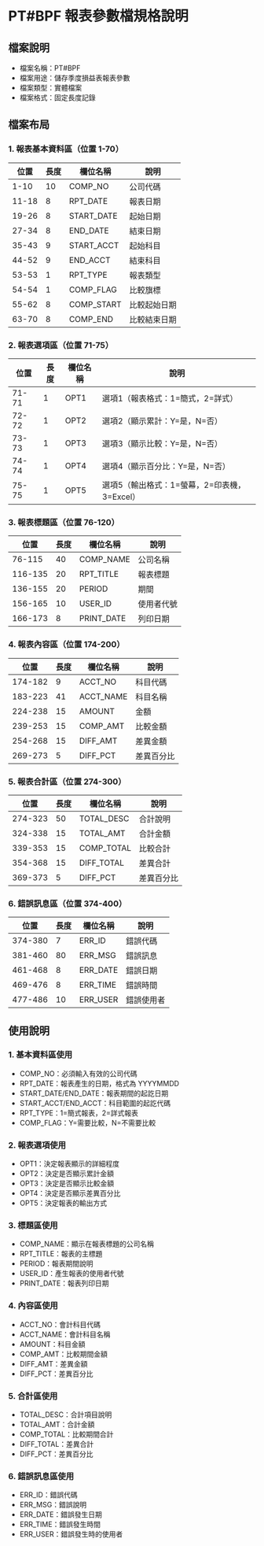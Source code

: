 # PT#BPF 報表參數檔規格說明

## 檔案說明
- 檔案名稱：PT#BPF
- 檔案用途：儲存季度損益表報表參數
- 檔案類型：實體檔案
- 檔案格式：固定長度記錄

## 檔案布局

### 1. 報表基本資料區（位置 1-70）
| 位置 | 長度 | 欄位名稱 | 說明 |
|------|------|----------|------|
| 1-10 | 10 | COMP_NO | 公司代碼 |
| 11-18 | 8 | RPT_DATE | 報表日期 |
| 19-26 | 8 | START_DATE | 起始日期 |
| 27-34 | 8 | END_DATE | 結束日期 |
| 35-43 | 9 | START_ACCT | 起始科目 |
| 44-52 | 9 | END_ACCT | 結束科目 |
| 53-53 | 1 | RPT_TYPE | 報表類型 |
| 54-54 | 1 | COMP_FLAG | 比較旗標 |
| 55-62 | 8 | COMP_START | 比較起始日期 |
| 63-70 | 8 | COMP_END | 比較結束日期 |

### 2. 報表選項區（位置 71-75）
| 位置 | 長度 | 欄位名稱 | 說明 |
|------|------|----------|------|
| 71-71 | 1 | OPT1 | 選項1（報表格式：1=簡式，2=詳式） |
| 72-72 | 1 | OPT2 | 選項2（顯示累計：Y=是，N=否） |
| 73-73 | 1 | OPT3 | 選項3（顯示比較：Y=是，N=否） |
| 74-74 | 1 | OPT4 | 選項4（顯示百分比：Y=是，N=否） |
| 75-75 | 1 | OPT5 | 選項5（輸出格式：1=螢幕，2=印表機，3=Excel） |

### 3. 報表標題區（位置 76-120）
| 位置 | 長度 | 欄位名稱 | 說明 |
|------|------|----------|------|
| 76-115 | 40 | COMP_NAME | 公司名稱 |
| 116-135 | 20 | RPT_TITLE | 報表標題 |
| 136-155 | 20 | PERIOD | 期間 |
| 156-165 | 10 | USER_ID | 使用者代號 |
| 166-173 | 8 | PRINT_DATE | 列印日期 |

### 4. 報表內容區（位置 174-200）
| 位置 | 長度 | 欄位名稱 | 說明 |
|------|------|----------|------|
| 174-182 | 9 | ACCT_NO | 科目代碼 |
| 183-223 | 41 | ACCT_NAME | 科目名稱 |
| 224-238 | 15 | AMOUNT | 金額 |
| 239-253 | 15 | COMP_AMT | 比較金額 |
| 254-268 | 15 | DIFF_AMT | 差異金額 |
| 269-273 | 5 | DIFF_PCT | 差異百分比 |

### 5. 報表合計區（位置 274-300）
| 位置 | 長度 | 欄位名稱 | 說明 |
|------|------|----------|------|
| 274-323 | 50 | TOTAL_DESC | 合計說明 |
| 324-338 | 15 | TOTAL_AMT | 合計金額 |
| 339-353 | 15 | COMP_TOTAL | 比較合計 |
| 354-368 | 15 | DIFF_TOTAL | 差異合計 |
| 369-373 | 5 | DIFF_PCT | 差異百分比 |

### 6. 錯誤訊息區（位置 374-400）
| 位置 | 長度 | 欄位名稱 | 說明 |
|------|------|----------|------|
| 374-380 | 7 | ERR_ID | 錯誤代碼 |
| 381-460 | 80 | ERR_MSG | 錯誤訊息 |
| 461-468 | 8 | ERR_DATE | 錯誤日期 |
| 469-476 | 8 | ERR_TIME | 錯誤時間 |
| 477-486 | 10 | ERR_USER | 錯誤使用者 |

## 使用說明

### 1. 基本資料區使用
- COMP_NO：必須輸入有效的公司代碼
- RPT_DATE：報表產生的日期，格式為 YYYYMMDD
- START_DATE/END_DATE：報表期間的起訖日期
- START_ACCT/END_ACCT：科目範圍的起訖代碼
- RPT_TYPE：1=簡式報表，2=詳式報表
- COMP_FLAG：Y=需要比較，N=不需要比較

### 2. 報表選項使用
- OPT1：決定報表顯示的詳細程度
- OPT2：決定是否顯示累計金額
- OPT3：決定是否顯示比較金額
- OPT4：決定是否顯示差異百分比
- OPT5：決定報表的輸出方式

### 3. 標題區使用
- COMP_NAME：顯示在報表標題的公司名稱
- RPT_TITLE：報表的主標題
- PERIOD：報表期間說明
- USER_ID：產生報表的使用者代號
- PRINT_DATE：報表列印日期

### 4. 內容區使用
- ACCT_NO：會計科目代碼
- ACCT_NAME：會計科目名稱
- AMOUNT：科目金額
- COMP_AMT：比較期間金額
- DIFF_AMT：差異金額
- DIFF_PCT：差異百分比

### 5. 合計區使用
- TOTAL_DESC：合計項目說明
- TOTAL_AMT：合計金額
- COMP_TOTAL：比較期間合計
- DIFF_TOTAL：差異合計
- DIFF_PCT：差異百分比

### 6. 錯誤訊息區使用
- ERR_ID：錯誤代碼
- ERR_MSG：錯誤說明
- ERR_DATE：錯誤發生日期
- ERR_TIME：錯誤發生時間
- ERR_USER：錯誤發生時的使用者 